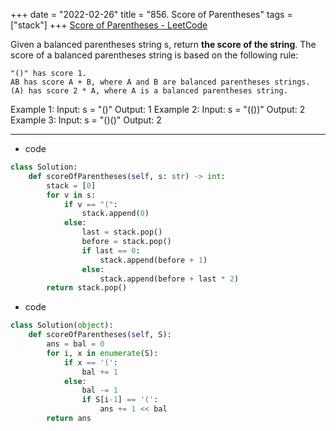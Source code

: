 +++ 
date = "2022-02-26"
title = "856. Score of Parentheses"
tags = ["stack"]
+++
[Score of Parentheses - LeetCode](https://leetcode.com/problems/score-of-parentheses/)

Given a balanced parentheses string s, return __the score of the string__.
The score of a balanced parentheses string is based on the following rule:

	"()" has score 1.
	AB has score A + B, where A and B are balanced parentheses strings.
	(A) has score 2 * A, where A is a balanced parentheses string. 
Example 1:
Input: s = "()" Output: 1 
Example 2:
Input: s = "(())" Output: 2 
Example 3:
Input: s = "()()" Output: 2

---
- code
```py
class Solution:
    def scoreOfParentheses(self, s: str) -> int:
        stack = [0]
        for v in s:
            if v == "(":
                stack.append(0)
            else:
                last = stack.pop()
                before = stack.pop()
                if last == 0:
                    stack.append(before + 1)
                else:
                    stack.append(before + last * 2)
        return stack.pop()
```
- code
```py
class Solution(object):
    def scoreOfParentheses(self, S):
        ans = bal = 0
        for i, x in enumerate(S):
            if x == '(':
                bal += 1
            else:
                bal -= 1
                if S[i-1] == '(':
                    ans += 1 << bal
        return ans
```
